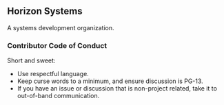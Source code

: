## Horizon Systems
A systems development organization.

### Contributor Code of Conduct
Short and sweet:

- Use respectful language.
- Keep curse words to a minimum, and ensure discussion is PG-13.
- If you have an issue or discussion that is non-project related, take it to out-of-band communication.

<!--

**Here are some ideas to get you started:**

🙋‍♀️ A short introduction - what is your organization all about?
🌈 Contribution guidelines - how can the community get involved?
👩‍💻 Useful resources - where can the community find your docs? Is there anything else the community should know?
🍿 Fun facts - what does your team eat for breakfast?
🧙 Remember, you can do mighty things with the power of [Markdown](https://docs.github.com/github/writing-on-github/getting-started-with-writing-and-formatting-on-github/basic-writing-and-formatting-syntax)
-->
